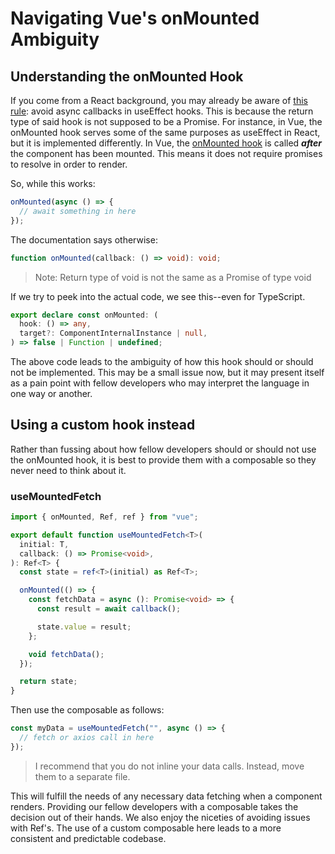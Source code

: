 # Navigating Vue's onMounted Ambiguity

## Understanding the onMounted Hook

If you come from a React background, you may already be aware of [this rule](https://www.robinwieruch.de/react-hooks-fetch-data/): avoid async callbacks in useEffect hooks. This is because the return type of said hook is not supposed to be a Promise. For instance, in Vue, the onMounted hook serves some of the same purposes as useEffect in React, but it is implemented differently. In Vue, the [onMounted hook](https://vuejs.org/api/composition-api-lifecycle.html#onmounted) is called **_after_** the component has been mounted. This means it does not require promises to resolve in order to render.

So, while this works:

```typescript
onMounted(async () => {
  // await something in here
});
```

The documentation says otherwise:

```typescript
function onMounted(callback: () => void): void;
```

> Note: Return type of void is not the same as a Promise of type void

If we try to peek into the actual code, we see this--even for TypeScript.

```typescript
export declare const onMounted: (
  hook: () => any,
  target?: ComponentInternalInstance | null,
) => false | Function | undefined;
```

The above code leads to the ambiguity of how this hook should or should not be implemented. This may be a small issue now, but it may present itself as a pain point with fellow developers who may interpret the language in one way or another.

## Using a custom hook instead

Rather than fussing about how fellow developers should or should not use the onMounted hook, it is best to provide them with a composable so they never need to think about it.

### useMountedFetch

```typescript
import { onMounted, Ref, ref } from "vue";

export default function useMountedFetch<T>(
  initial: T,
  callback: () => Promise<void>,
): Ref<T> {
  const state = ref<T>(initial) as Ref<T>;

  onMounted(() => {
    const fetchData = async (): Promise<void> => {
      const result = await callback();

      state.value = result;
    };

    void fetchData();
  });

  return state;
}
```

Then use the composable as follows:

```typescript
const myData = useMountedFetch("", async () => {
  // fetch or axios call in here
});
```

> I recommend that you do not inline your data calls. Instead, move them to a separate file.

This will fulfill the needs of any necessary data fetching when a component renders. Providing our fellow developers with a composable takes the decision out of their hands. We also enjoy the niceties of avoiding issues with Ref's. The use of a custom composable here leads to a more consistent and predictable codebase.
